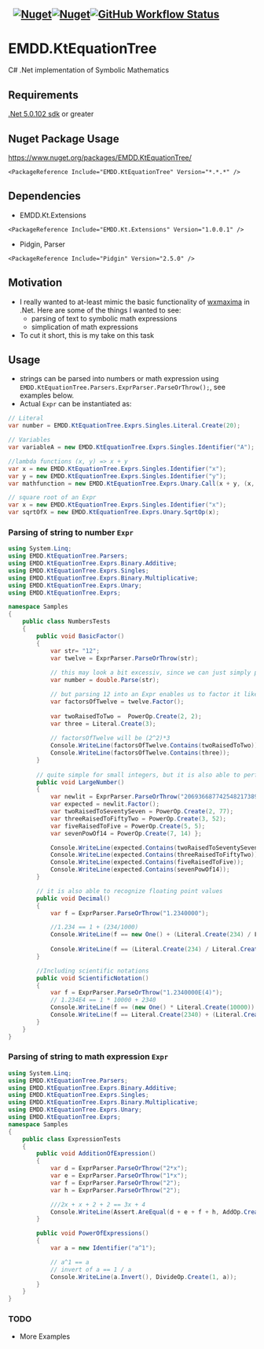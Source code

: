 &nbsp; [![Nuget](https://img.shields.io/nuget/v/EMDD.KtEquationTree)](https://www.nuget.org/packages/EMDD.KtEquationTree/)[![Nuget](https://img.shields.io/nuget/dt/EMDD.KtEquationTree)](https://www.nuget.org/stats/packages/EMDD.KtEquationTree?groupby=Version&groupby=ClientName&groupby=ClientVersion)[![GitHub Workflow Status](https://img.shields.io/github/workflow/status/marlond18/EMDD.KtEquationTree/Run%20Tests)](https://github.com/marlond18/EMDD.KtEquationTree/actions/workflows/runTest.yml)
&nbsp; 
----------------
# EMDD.KtEquationTree
C# .Net implementation of Symbolic Mathematics

## Requirements

[.Net 5.0.102 sdk](https://dotnet.microsoft.com/download/dotnet/5.0) or greater

## Nuget Package Usage

https://www.nuget.org/packages/EMDD.KtEquationTree/

`<PackageReference Include="EMDD.KtEquationTree" Version="*.*.*" />`

## Dependencies

- EMDD.Kt.Extensions

`<PackageReference Include="EMDD.Kt.Extensions" Version="1.0.0.1" />`

- Pidgin, Parser

`<PackageReference Include="Pidgin" Version="2.5.0" />`

## Motivation
- I really wanted to at-least mimic the basic functionality of [wxmaxima](http://wxmaxima-developers.github.io/wxmaxima/index.html) in .Net. Here are some of the things I wanted to see:
    - parsing of text to symbolic math expressions
    - simplication of math expressions
- To cut it short, this is my take on this task

## Usage
- strings can be parsed into numbers or math expression using `EMDD.KtEquationTree.Parsers.ExprParser.ParseOrThrow();`, see examples below.
- Actual `Expr` can be instantiated as:
```c#
// Literal
var number = EMDD.KtEquationTree.Exprs.Singles.Literal.Create(20);

// Variables
var variableA = new EMDD.KtEquationTree.Exprs.Singles.Identifier("A");

//lambda functions (x, y) => x + y
var x = new EMDD.KtEquationTree.Exprs.Singles.Identifier("x");
var y = new EMDD.KtEquationTree.Exprs.Singles.Identifier("y");
var mathfunction = new EMDD.KtEquationTree.Exprs.Unary.Call(x + y, (x, y));

// square root of an Expr
var x = new EMDD.KtEquationTree.Exprs.Singles.Identifier("x");
var sqrtOfX = new EMDD.KtEquationTree.Exprs.Unary.SqrtOp(x);
```

### Parsing of string to number `Expr`
```c#
using System.Linq;
using EMDD.KtEquationTree.Parsers;
using EMDD.KtEquationTree.Exprs.Binary.Additive;
using EMDD.KtEquationTree.Exprs.Singles;
using EMDD.KtEquationTree.Exprs.Binary.Multiplicative;
using EMDD.KtEquationTree.Exprs.Unary;
using EMDD.KtEquationTree.Exprs;

namespace Samples
{
    public class NumbersTests
    {
        public void BasicFactor()
        {
            var str= "12";
            var twelve = ExprParser.ParseOrThrow(str);
            
            // this may look a bit excessiv, since we can just simply parse the string 12 into double
            var number = double.Parse(str);

            // but parsing 12 into an Expr enables us to factor it like:
            var factorsOfTwelve = twelve.Factor();
            
            var twoRaisedToTwo =  PowerOp.Create(2, 2);
            var three = Literal.Create(3);
            
            // factorsOfTwelve will be (2^2)*3
            Console.WriteLine(factorsOfTwelve.Contains(twoRaisedToTwo));
            Console.WriteLine(factorsOfTwelve.Contains(three));
        }
    
        // quite simple for small integers, but it is also able to perform parsing and factorization of large numbers
        public void LargeNumber()
        {
            var newlit = ExprParser.ParseOrThrow("2069366877425482173897306373270574575520870902460429264486400000");
            var expected = newlit.Factor();
            var twoRaisedToSeventySeven = PowerOp.Create(2, 77);
            var threeRaisedToFiftyTwo = PowerOp.Create(3, 52);
            var fiveRaisedToFive = PowerOp.Create(5, 5);
            var sevenPowOf14 = PowerOp.Create(7, 14) };

            Console.WriteLine(expected.Contains(twoRaisedToSeventySeven));
            Console.WriteLine(expected.Contains(threeRaisedToFiftyTwo));
            Console.WriteLine(expected.Contains(fiveRaisedToFive));
            Console.WriteLine(expected.Contains(sevenPowOf14));
        }

        // it is also able to recognize floating point values
        public void Decimal()
        {
            var f = ExprParser.ParseOrThrow("1.2340000");

            //1.234 == 1 + (234/1000)
            Console.WriteLine(f == new One() + (Literal.Create(234) / Literal.Create(1000)));
            
            Console.WriteLine(f == (Literal.Create(234) / Literal.Create(1000)) + new One());
        }

        //Including scientific notations
        public void ScientificNotation()
        {
            var f = ExprParser.ParseOrThrow("1.2340000E(4)");
            // 1.234E4 == 1 * 10000 + 2340
            Console.WriteLine(f == (new One() * Literal.Create(10000)) + Literal.Create(2340));
            Console.WriteLine(f == Literal.Create(2340) + (Literal.Create(10000) * new One()));
        }
    }
}

```

### Parsing of string to math expression `Expr`
```c#
using System.Linq;
using EMDD.KtEquationTree.Parsers;
using EMDD.KtEquationTree.Exprs.Binary.Additive;
using EMDD.KtEquationTree.Exprs.Singles;
using EMDD.KtEquationTree.Exprs.Binary.Multiplicative;
using EMDD.KtEquationTree.Exprs.Unary;
using EMDD.KtEquationTree.Exprs;
namespace Samples
{
    public class ExpressionTests
    {
        public void AdditionOfExpression()
        {
            var d = ExprParser.ParseOrThrow("2*x");
            var e = ExprParser.ParseOrThrow("1*x");
            var f = ExprParser.ParseOrThrow("2");
            var h = ExprParser.ParseOrThrow("2");

            ///2x + x + 2 + 2 == 3x + 4 
            Console.WriteLine(Assert.AreEqual(d + e + f + h, AddOp.Create(MultiplyOp.Create(3, new Identifier("x")), 4));
        }

        public void PowerOfExpressions()
        {
            var a = new Identifier("a^1");

            // a^1 == a
            // invert of a == 1 / a
            Console.WriteLine(a.Invert(), DivideOp.Create(1, a));
        }
    }
}

```
### TODO
- More Examples
